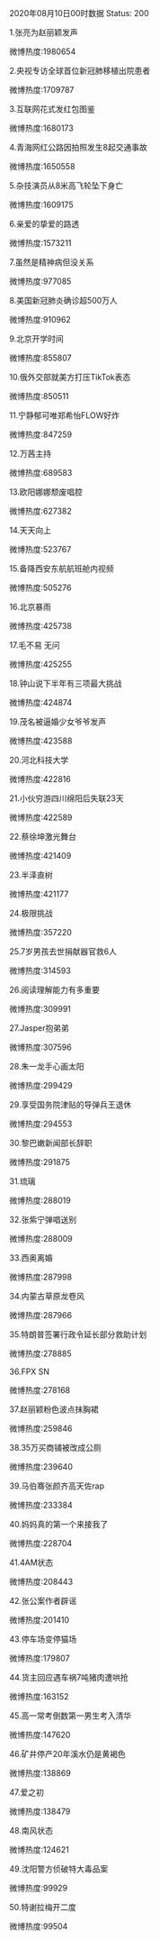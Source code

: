2020年08月10日00时数据
Status: 200

1.张亮为赵丽颖发声

微博热度:1980654

2.央视专访全球首位新冠肺移植出院患者

微博热度:1709787

3.互联网花式发红包图鉴

微博热度:1680173

4.青海网红公路因拍照发生8起交通事故

微博热度:1650558

5.杂技演员从8米高飞轮坠下身亡

微博热度:1609175

6.亲爱的挚爱的路透

微博热度:1573211

7.虽然是精神病但没关系

微博热度:977085

8.美国新冠肺炎确诊超500万人

微博热度:910962

9.北京开学时间

微博热度:855807

10.俄外交部就美方打压TikTok表态

微博热度:850511

11.宁静郁可唯郑希怡FLOW好炸

微博热度:847259

12.万茜主持

微博热度:689583

13.欧阳娜娜颓废唱腔

微博热度:627382

14.天天向上

微博热度:523767

15.备降西安东航航班舱内视频

微博热度:505276

16.北京暴雨

微博热度:425738

17.毛不易 无问

微博热度:425255

18.钟山说下半年有三项最大挑战

微博热度:424874

19.茂名被逼婚少女爷爷发声

微博热度:423588

20.河北科技大学

微博热度:422816

21.小伙穷游四川绵阳后失联23天

微博热度:422589

22.蔡徐坤激光舞台

微博热度:421409

23.半泽直树

微博热度:421177

24.极限挑战

微博热度:357220

25.7岁男孩去世捐献器官救6人

微博热度:314593

26.阅读理解能力有多重要

微博热度:309991

27.Jasper抱弟弟

微博热度:307596

28.朱一龙手心画太阳

微博热度:299429

29.享受国务院津贴的导弹兵王退休

微博热度:294553

30.黎巴嫩新闻部长辞职

微博热度:291875

31.琉璃

微博热度:288019

32.张紫宁弹唱送别

微博热度:288009

33.西奥离婚

微博热度:287998

34.内蒙古草原龙卷风

微博热度:287966

35.特朗普签署行政令延长部分救助计划

微博热度:278885

36.FPX SN

微博热度:278168

37.赵丽颖粉色波点抹胸裙

微博热度:259846

38.35万买商铺被改成公厕

微博热度:239640

39.马伯骞张颜齐高天佐rap

微博热度:233384

40.妈妈真的第一个来接我了

微博热度:228704

41.4AM状态

微博热度:208443

42.张公案作者辟谣

微博热度:201410

43.停车场变停猫场

微博热度:179807

44.货主回应遇车祸7吨猪肉遭哄抢

微博热度:163152

45.高一常考倒数第一男生考入清华

微博热度:147620

46.矿井停产20年溪水仍是黄褐色

微博热度:138869

47.爱之初

微博热度:138479

48.南风状态

微博热度:124621

49.沈阳警方侦破特大毒品案

微博热度:99929

50.特谢拉梅开二度

微博热度:99504

